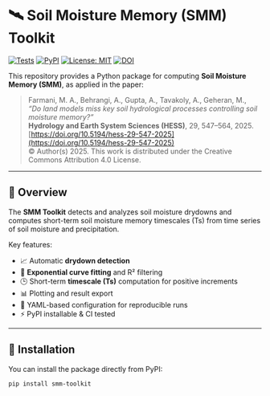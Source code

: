 # 🛰️ Soil Moisture Memory (SMM) Toolkit

[![Tests](https://github.com/mfarmani95/SMM-Project/actions/workflows/tests.yml/badge.svg)](https://github.com/mfarmani95/SMM-Project/actions)
[![PyPI](https://img.shields.io/pypi/v/smm-toolkit.svg)](https://pypi.org/project/smm-toolkit/)
[![License: MIT](https://img.shields.io/badge/License-MIT-yellow.svg)](LICENSE)
[![DOI](https://img.shields.io/badge/DOI-10.5194/hess--29--547--2025-blue)](https://doi.org/10.5194/hess-29-547-2025)

This repository provides a Python package for computing **Soil Moisture Memory (SMM)**, as applied in the paper:

> Farmani, M. A., Behrangi, A., Gupta, A., Tavakoly, A., Geheran, M.,  
> *“Do land models miss key soil hydrological processes controlling soil moisture memory?”*  
> **Hydrology and Earth System Sciences (HESS)**, 29, 547–564, 2025.  
> [https://doi.org/10.5194/hess-29-547-2025](https://doi.org/10.5194/hess-29-547-2025)  
> © Author(s) 2025. This work is distributed under the Creative Commons Attribution 4.0 License.

---

## 🌿 Overview

The **SMM Toolkit** detects and analyzes soil moisture drydowns and computes short-term soil moisture memory timescales (Ts) from time series of soil moisture and precipitation.  

Key features:
- 📈 Automatic **drydown detection**
- 🧪 **Exponential curve fitting** and R² filtering
- 🕒 Short-term **timescale (Ts)** computation for positive increments
- 📊 Plotting and result export
- 🧰 YAML-based configuration for reproducible runs
- ⚡ PyPI installable & CI tested

---

## 🧰 Installation

You can install the package directly from PyPI:

```bash
pip install smm-toolkit

